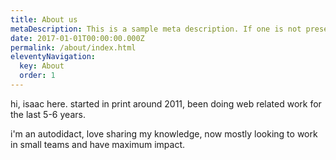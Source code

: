 ```yaml
---
title: About us
metaDescription: This is a sample meta description. If one is not present in your page/post's front matter, the default metadata.desciption will be used instead.
date: 2017-01-01T00:00:00.000Z
permalink: /about/index.html
eleventyNavigation:
  key: About
  order: 1
---
```

hi, isaac here. started in print around 2011, been doing web related work for the last 5-6 years. 

i'm an autodidact, love sharing my knowledge, now mostly looking to work in small teams and have maximum impact.